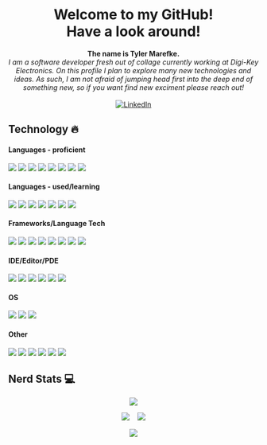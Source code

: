 <h1 align="center"><b>Welcome to my GitHub!<br/> Have a look around!</b></h1>

<p align="center">
   <b>The name is Tyler Marefke.</b><br/>
   <i>I am a software developer fresh out of collage currently working at Digi-Key Electronics.
   On this profile I plan to explore many new technologies and ideas.
   As such, I am not afraid of jumping head first into the deep end of something new,
   so if you want find new exciment please reach out!</i><br/><br/>
    <a href="https://www.linkedin.com/in/tyler-marefke">
        <img src="https://img.shields.io/badge/LinkedIn-blue?style=flat-round&logo=linkedin" alt="LinkedIn">
    </a>
</p>

## Technology :fire:

#### Languages - proficient

[![](https://img.shields.io/badge/bash-black?style=for-the-badge&logo=gnu-bash&logoColor=4EAA25)]()
[![](https://img.shields.io/badge/c_plus_plus-black?style=for-the-badge&logo=cplusplus&logoColor=00599C)]()
[![](https://img.shields.io/badge/c_sharp-black?style=for-the-badge&logo=csharp&logoColor=239120)]()
[![](https://img.shields.io/badge/java-black?style=for-the-badge&logo=openjdk&logoColor=FFFFFF)]()
[![](https://img.shields.io/badge/javascript-black?style=for-the-badge&logo=javascript&logoColor=F7DF1E)]()
[![](https://img.shields.io/badge/kotlin-black?style=for-the-badge&logo=kotlin&logoColor=7F52FF)]()
[![](https://img.shields.io/badge/sql-black?style=for-the-badge&logo=mysql&logoColor=4479A1)]()
[![](https://img.shields.io/badge/python-black?style=for-the-badge&logo=python&logoColor=3776AB)]()

#### Languages - used/learning

[![](https://img.shields.io/badge/asm-black?style=for-the-badge)]()
[![](https://img.shields.io/badge/c-black?style=for-the-badge&logo=c&logoColor=A8B9CC)]()
[![](https://img.shields.io/badge/css-black?style=for-the-badge&logo=css3&logoColor=1572B6)]()
[![](https://img.shields.io/badge/html-black?style=for-the-badge&logo=html5&logoColor=E34F26)]()
[![](https://img.shields.io/badge/lua-black?style=for-the-badge&logo=lua&logoColor=2C2D72)]()
[![](https://img.shields.io/badge/haskell-black?style=for-the-badge&logo=haskell&logoColor=5D4F85)]()
[![](https://img.shields.io/badge/php-black?style=for-the-badge&logo=php&logoColor=777BB4)]()

#### Frameworks/Language Tech

[![](https://img.shields.io/badge/blazor-black?style=for-the-badge&logo=blazor&logoColor=512BD4)]()
[![](https://img.shields.io/badge/bootstrap-black?style=for-the-badge&logo=bootstrap&logoColor=7952B3)]()
[![](https://img.shields.io/badge/express-black?style=for-the-badge&logo=express&logoColor=FFFFFF)]()
[![](https://img.shields.io/badge/jupyter-black?style=for-the-badge&logo=jupyter&logoColor=F37626)]()
[![](https://img.shields.io/badge/mui-black?style=for-the-badge&logo=mui&logoColor=007FFF)]()
[![](https://img.shields.io/badge/numpy-black?style=for-the-badge&logo=numpy&logoColor=013243)]()
[![](https://img.shields.io/badge/opencv-black?style=for-the-badge&logo=opencv&logoColor=5C3EE8)]()
[![](https://img.shields.io/badge/react-black?style=for-the-badge&logo=react&logoColor=61DAFB)]()

#### IDE/Editor/PDE

[![](https://img.shields.io/badge/android_studio-black?style=for-the-badge&logo=android-studio&logoColor=3DDC84)]()
[![](https://img.shields.io/badge/eclipse-black?style=for-the-badge&logo=eclipse-ide&logoColor=2C2255)]()
[![](https://img.shields.io/badge/neovim-black?style=for-the-badge&logo=neovim&logoColor=57A143)]()
[![](https://img.shields.io/badge/intellij-black?style=for-the-badge&logo=intellij-idea&logoColor=FFFFFF)]()
[![](https://img.shields.io/badge/visual_studio-black?style=for-the-badge&logo=visual-studio&logoColor=5C2D91)]()
[![](https://img.shields.io/badge/vscode-black?style=for-the-badge&logo=visual-studio-code&logoColor=007ACC)]()

#### OS

[![](https://img.shields.io/badge/linux_mint-black?style=for-the-badge&logo=linux-mint&logoColor=87CF3E)]()
[![](https://img.shields.io/badge/ubuntu-black?style=for-the-badge&logo=ubuntu&logoColor=E95420)]()
[![](https://img.shields.io/badge/windows-black?style=for-the-badge&logo=windows&logoColor=0078D6)]()

#### Other

[![](https://img.shields.io/badge/azure_devops-black?style=for-the-badge&logo=azure-devops&logoColor=0078D7)]()
[![](https://img.shields.io/badge/confluence-black?style=for-the-badge&logo=confluence&logoColor=172B4D)]()
[![](https://img.shields.io/badge/docker-black?style=for-the-badge&logo=docker&logoColor=2496ED)]()
[![](https://img.shields.io/badge/git-black?style=for-the-badge&logo=git&logoColor=F05032)]()
[![](https://img.shields.io/badge/jira-black?style=for-the-badge&logo=jira&logoColor=0052CC)]()
[![](https://img.shields.io/badge/k8s-black?style=for-the-badge&logo=kubernetes&logoColor=326CE5)]()

## Nerd Stats :computer:

<p align="center">
    <img src="https://github-profile-summary-cards.vercel.app/api/cards/profile-details?username=kirbitz&theme=aura_dark" />
</p>
<p align="center">
    <img src="http://github-profile-summary-cards.vercel.app/api/cards/repos-per-language?username=kirbitz&theme=aura_dark" /> 
    &nbsp;&nbsp;
    <img src="http://github-profile-summary-cards.vercel.app/api/cards/most-commit-language?username=kirbitz&theme=aura_dark" /> 
</p>
<p align="center">
    <img src="https://github-readme-streak-stats.herokuapp.com?user=kirbitz&theme=aura_dark&hide_border=true&card_width=700" />
</p>
